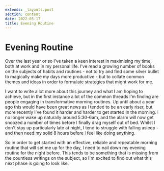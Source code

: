 ```yaml
---
extends: _layouts.post
section: content
date: 2022-05-17
title: Evening Routine
---
```

# Evening Routine

Over the last year or so I've taken a keen interest in maximising my time, both at work and in my personal life. I've read a growing number of books on the subjects of habits and routines - not to try and find some silver bullet to magically make my days more productive - but to collate common themes and ideas in order to formulate strategies that might work for me.

I want to write a lot more about this journey and what I am hoping to achieve, but in the first instance a lot of the common threads I'm finding are people engaging in transformative morning routines. Up until about a year ago this would have been great news as I tended to be an early riser, but more recently I've found it harder and harder to get started in the morning. I no longer wake up naturally around 5:30-6am, and the alarm will now get snoozed a number of times before I finally drag myself out of bed. Whilst I don't stay up particularly late at night, I tend to struggle with falling asleep - and then need my solid 8 hours before I feel like doing anything.

So in order to get started with an effective, reliable and repeatable morning routine that will set me up for the day, I need to nail down my evening routine for the night before.  This tends to be something that is missing from the countless writings on the subject, so I'm excited to find out what this next phase is going to look like.
